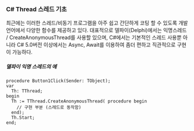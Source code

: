 ### C# Thread 스레드 기초

최근에는 이러한 스레드/비동기 프로그램을 아주 쉽고 간단하게 코팅 할 수 있도록 개발언어에서 다양한 함수를 제공하고 있다. 대표적으로 델파이(Delphi)에서는 익명스레드 / CreateAnonymousThread를 사용할 있으며, C#에서는 기본적인 스레드 사용뿐 아니라 C# 5.0버전 이상에서는 Async, Await를 이용하여 좀더 편하고 직관적으로 구현이 가능하다.

##### 델파이 익명 스레드의 예
```delphi
procedure Button1Click(Sender: TObject);
var
  Th: TThread;
begin
  Th := TThread.CreateAnonymousThread( procedure begin
	// 구현 부분 (스레드로 동작함)
  end);
  Th.Start;
end;
```

